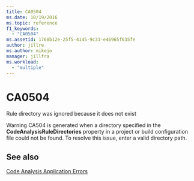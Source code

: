 ```yaml
---
title: CA0504
ms.date: 10/19/2016
ms.topic: reference
f1_keywords:
  - "CA0504"
ms.assetid: 1768b12e-25f5-4145-9c33-e46965f635fe
author: jillre
ms.author: mikejo
manager: jillfra
ms.workload:
  - "multiple"
---
```

# CA0504
Rule directory was ignored because it does not exist

Warning CA504 is generated when a directory specified in the **CodeAnalysisRuleDirectories** property in a project or build configuration file could not be found. To resolve this issue, enter a valid directory path.

## See also
[Code Analysis Application Errors](../code-quality/code-analysis-application-errors.md)
